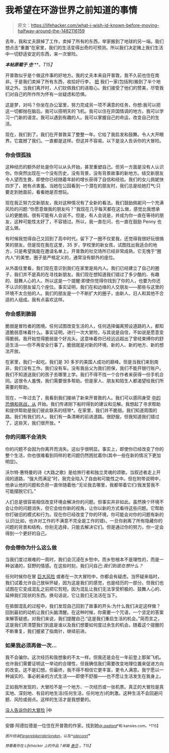 # 我希望在环游世界之前知道的事情

> 原文：<https://lifehacker.com/what-i-wish-id-known-before-moving-halfway-around-the-1482116159>

去年，我和丈夫辞掉了工作，卖掉了所有的东西，举家搬到了地球的另一端。我们想点击“重置”在家里，我们的生活变得出奇的可预测。所以我们决定赌上我们生活中一切舒适安定的东西，来一次冒险。



***本帖原载于*** [***中***](https://medium.com/better-humans/4dbca80eeb1d) ***。*T15】**

开普敦似乎是个做这件事的好地方。我的丈夫本来自开普敦，我不久前也住在南非。于是我们卖掉了所有东西，收拾好行李， [把](https://lifehacker.com/seven-things-i-learned-after-moving-across-the-country-1221354282) 我们一家(包括狗)搬到了半个地球之外。当我们离开时，人们钦佩我们的进取心。我们接受了他们的赞美，尽管我们对自己的所作所为怀有一丝疑虑和恐惧。

这是梦，对吗？你坐在办公室里，努力完成另一项不满意的任务，你想:我可以把这一切都抛在脑后。我可以搭明天的飞机。我可以住在异国情调的地方。我可以学习一门新的语言。我可以遇到有趣的人。我可以掌握自己的命运，改变自己的生活。

现在，我们到了。我们在开普敦呆了整整一年。它给了我启发和鼓舞。令人大开眼界。它震撼了我们。一直都是这样。但这并不容易。以下是没人告诉你的大冒险。

### **你会很孤独**

这种经历的额外好处是你可以从头开始，甚至重塑自己。但另一方面是没有人认识你。你突然出现在一个没有历史，没有背景，没有背景故事的新地方。结交新朋友 令人望而生畏，即使你已经随着年龄的增长获得了自信和经验。我们的女儿佩妮快四岁了，她有点害羞。当她在公园看到一个潜在的朋友时，我们总是给她打气:只要走到她面前，看看她是否想玩。

现在我正努力交新朋友，我对这种情况有了全新的看法。我们鼓励佩妮问一个充满风险的问题:“你愿意做我的朋友吗？”我现在几乎每天都在这么做，感觉比我想承认的更脆弱。很有可能有人会说不。但是，有人会说是，并成为你一直在等待的朋友，这种可能性太好了，不容错过。所以，我一直在问，也一直在鼓励 Penny 也这么做。

有时候我觉得自己又回到了高中时代。留下了一圈不仅爱我，还觉得我很好玩很搞笑的朋友。但是现在我在这里，35 岁，学校里的新女孩，试图找出我适合的地方，只是希望我能在邀请名单上。开普敦的社交场所已经非常成熟，它无愧于“圈内人”的美誉。圈子是严格定义的，通常没有额外的座位。

从外面往里看，我们现在意识到我们在家里是局内人。我们已经建立了自己的圈子，我们并不是真的在寻找新朋友。我们现在想知道我们错过了多少酷的、有趣的、鼓舞人心的人。所以这是一个提醒:即使你觉得你找到了你的人，也要为你还不认识的朋友留几个座位。事实证明，我们在和边缘的人交朋友——那些与这里的环境不太合拍的人。我们的朋友是一个不断扩大的圈子，由新人、旧人和其他不合适的人组成。我有点喜欢这样。

### **你会感到脆弱**

脆弱是冒险者的困境。任何试图改变生活的人，任何选择偏离预设道路的人，都知道脆弱意味着什么。事实证明，进行一次大冒险，与其说是自信，不如说是愿意变得脆弱。我开始觉得脆弱是个好兆头。这意味着你已经远远超出了曾经束缚你的舒适生活——你不再安全行事了。脆弱就是对新的环境、新的人、新的地方、新的想法开放。

在家里，我们一起吃。我们是 30 多岁的美国人成功的巅峰。但是当我们来到南非，我们没有工作。我们没有车。没有我岳父为我们担保，我们不能开银行账户。我们不知道送我们的孩子去哪里上学。我们不得不找一个合作者来获得一份手机合同。这很令人羞愧，我们需要很多帮助。但是家人、朋友和陌生人都渴望给我们所需要的帮助。

现在，一年过去了，我看到我们接纳了新来开普敦的人。我们可以感同身受 [中的恐惧和挑战，从](https://lifehacker.com/how-to-start-over-hint-its-never-too-late-5977709) 开始。我们传递刚下船时得到的建议和见解。我想起了寻求帮助和提供帮助是我们彼此联系的纽带*。在家里，我们并不脆弱。我们知道周围的路。我们有我们的人。我们有一条清晰的前进道路。很舒服，但我知道我们错过了。这些天，我们很开放。*

### **你的问题不会消失**

你的问题不会因为你离开而消失。这似乎很明显。事实上，即使你已经改变了你的整个生活，你也很难看到同样的老问题仍然困扰着你(其中一些在新的情况下更加明显)。

沃尔特·惠特曼的诗《大路之歌》是给旅行者和独立灵魂的颂歌。当叙述者走上开阔的道路，“强大而满足”时，我完全陷入了自由和可能性之中。但在附带说明中，他承认他的问题和负担一直伴随着他:“无论我去哪里，我都带着它们/我发誓我不可能摆脱它们。”

人们总是很容易相信改变环境会解决你的问题。但事实并非如此。虽然换个环境不会让你的问题消失，但它会给你新的视角，让你以新的方式看待这些问题。它帮助你打破旧的模式和行为。现在你已经改变了你的环境，你可能会对你的问题有新的认识(比如，也许对工作的不满意不完全是工作的错)。一旦你剥离了所有隐藏你的问题的背景和结构，你别无选择，只能去解决它们。但是通过你的努力，你一定会得到一个更好的自己。

### **你会想你为什么这么做**

当我们度过艰难的一周时，我们会沉浸在乡愁中。而乡愁根本不是理性的，而是一种汹涌的，狂野的情感。在这些时刻，我们问自己:*我们到底在想什么？*

任何时候你在冒 [巨大风险](https://lifehacker.com/recognize-your-escape-mode-and-identify-the-root-cau-5993862) 或者在一次大冒险中，你都会有疑虑。当怀疑来临时，我们试着允许自己放纵怀疑，因为这是我们的感觉，也是经历的一部分。但我们也试图在它变成混乱之前把它剪短。因为混乱让我们无法享受积极的、鼓舞人心的、延伸我们现状的东西。换句话说，它让我们无法活在当下。

在抵御混乱的过程中，我们发现自己回到了故事的开头:为什么我们决定这样做？回到最初的动机让我们头脑清醒。在这种时候，你需要一个咒语，一个坚定的答案来解答疑惑。对我们来说，我们提醒自己:“这是我们重启生活的机会。”简而言之，这是我们弄清楚我们到底是谁以及我们想要如何度过余生的机会。随着这个提醒的不断重复，我们握紧了指南针，继续前进。

### 如果我必须再做一次...

我不会骗你。这次经历和我想象的不太一样。但我还是会在一年前登上那架飞机。也许我们需要证明这一举动的合理性，但我确信我们需要改变地理位置来促进方向的改变。这不是幻想。但最终，我不得不相信它更丰富，更令人满意。我宁愿以一种诚实的、事必躬亲的方式生活——即使不舒服——也不愿让生活发生在我身上。

正如我所发现的，大冒险不是一个地方、一次经历或一张机票。真正的大冒险是真实地、深刻地、有目的地生活(任何生活，任何地方)的刺激。这种生活不会回避问题、风险或弱点。这样的生活才是我想要的。

[没人告诉你的大冒险](https://medium.com/better-humans/4dbca80eeb1d) |中

* * *

安娜·阿德拉德是一位住在开普敦的作家。找到她[<small>*@ aadlard*</small>](http://twitter.com/aadlard)<small>*和 kansies.com。*T15】</small>

<small>*图片经由*</small>[<small>*Flegere*</small>](http://www.shutterstock.com/gallery-557242p1.html)<small></small>*[<small>*bikeriderlondon*</small>](http://www.shutterstock.com/gallery-487144p1.html)<small>*，以及*</small>[<small>*sdecoret*</small>](http://www.shutterstock.com/gallery-462172p1.html)<small></small>*

*<small>*想看看你在 Lifehacker 上的作品？邮箱*</small> [<small>*泰莎*</small>](https://mail.google.com/mail/?view=cm&fs=1&tf=1&to=tessa@lifehacker.com) <small>*。*T15】</small>*